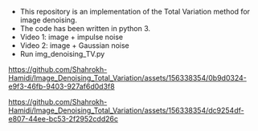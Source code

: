 - This repository is an implementation of the Total Variation method for image denoising. 
- The code has been written in python 3.
- Video 1: image + impulse noise
- Video 2: image + Gaussian noise 
- Run img_denoising_TV.py



https://github.com/Shahrokh-Hamidi/Image_Denoising_Total_Variation/assets/156338354/0b9d0324-e9f3-46fb-9403-927af6d0d3f8






https://github.com/Shahrokh-Hamidi/Image_Denoising_Total_Variation/assets/156338354/dc9254df-e807-44ee-bc53-2f2952cdd26c


